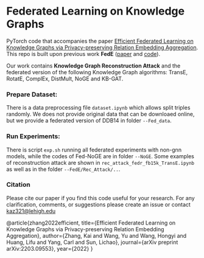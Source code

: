 # Federated Learning on Knowledge Graphs

PyTorch code that accompanies the paper [Efficient Federated Learning on Knowledge Graphs via Privacy-preserving Relation Embedding Aggregation](https://arxiv.org/pdf/2203.09553.pdf).
This repo is built upon previous work **FedE** ([paper](https://arxiv.org/pdf/2010.12882.pdf) and [code](https://github.com/AnselCmy/FedE)). 

Our work contains **Knowledge Graph Reconstruction Attack** and the federated version of the following Knowledge Graph algorithms: TransE, RotatE, ComplEx, DistMult, NoGE and KB-GAT.

### Prepare Dataset: 
There is a data preprocessing file `dataset.ipynb` which allows split triples randomly. 
We does not provide original data that can be downloaed online, but we provide a federated version of DDB14 in folder `--Fed_data`.

### Run Experiments: 
There is script `exp.sh` running all federated experiments with non-gnn models, while the codes of Fed-NoGE are in folder `--NoGE`.
Some examples of reconstruction attack are shown in `rec_attack_fedr_fb15k_TransE.ipynb` as well as in the folder `--FedE/Rec_Attack/..`.

### Citation
Please cite our paper if you find this code useful for your research.
For any clarification, comments, or suggestions please create an issue or contact kaz321@lehigh.edu

@article{zhang2022efficient,
  title={Efficient Federated Learning on Knowledge Graphs via Privacy-preserving Relation Embedding Aggregation},
  author={Zhang, Kai and Wang, Yu and Wang, Hongyi and Huang, Lifu and Yang, Carl and Sun, Lichao},
  journal={arXiv preprint arXiv:2203.09553},
  year={2022}
}
